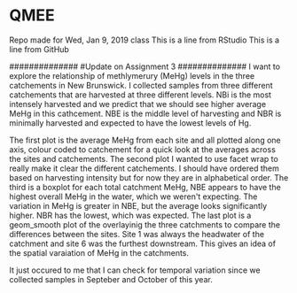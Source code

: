 # QMEE
Repo made for Wed, Jan 9, 2019 class
This is a line from RStudio
This is a line from GitHub

##############
#Update on Assignment 3
##############
I want to explore the relationship of methlymerury (MeHg) levels in the three catchements in New Brunswick. I collected samples from three different catchements that are harvested at three different levels.
NBi is the most intensely harvested and we predict that we should see higher average MeHg in this cathcement. 
NBE is the middle level of harvesting and NBR is minimally harvested and expected to have the lowest levels of Hg.

The first plot is the average MeHg from each site and all plotted along one axis, colour coded to catchement for a quick look at the averages across the sites and catchements. 
The second plot I wanted to use facet wrap to really make it clear the different catchements. I should have ordered them based on harvesting intensity but for now they are in alphabetical order. 
The third is a boxplot for each total catchment MeHg, NBE appears to have the highest overall MeHg in the water, which we weren't expecting. The variation in MeHg is greater in NBE, but the average looks significantly higher. NBR has the lowest, which was expected. 
The last plot is a geom_smooth plot of the overlayinig the three catchments to compare the differences between the sites. Site 1 was always the headwater of the catchment and site 6 was the furthest downstream. This gives an idea of the spatial varaiation of MeHg in the catchments. 

It just occured to me that I can check for temporal variation since we collected samples in Septeber and October of this year. 
